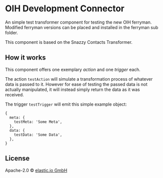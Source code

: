 # OIH Development Connector

An simple test transformer component for testing the new OIH ferryman. Modified ferryman versions can be placed and installed in the ferryman sub folder.

This component is based on the Snazzy Contacts Transformer.

## How it works

This component offers one exemplary *action* and one *trigger* each.

The action `testAction` will simulate a transformation process of whatever data is passed to it. However for ease of testing the passed data is not actually manipulated, it will instead simply return the data as it was received.

The trigger `testTrigger` will emit this simple example object:
```
{
  meta: {
    testMeta: 'Some Meta',
  },
  data: {
    testData: 'Some Data',
  },
}
```


## License

Apache-2.0 © [elastic.io GmbH](http://elastic.io)
